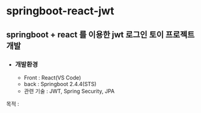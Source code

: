# springboot-react-jwt

## springboot + react 를 이용한 jwt 로그인 토이 프로젝트 개발


* ### 개발환경 
  * Front : React(VS Code)
  * back : Springboot 2.4.4(STS)
  * 관련 기술 : JWT, Spring Security, JPA 

목적 : 
